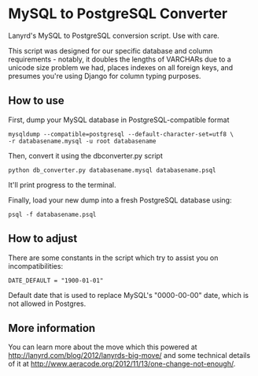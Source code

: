 MySQL to PostgreSQL Converter
=============================

Lanyrd's MySQL to PostgreSQL conversion script. Use with care.

This script was designed for our specific database and column requirements -
notably, it doubles the lengths of VARCHARs due to a unicode size problem we
had, places indexes on all foreign keys, and presumes you're using Django
for column typing purposes.

How to use
----------

First, dump your MySQL database in PostgreSQL-compatible format

    mysqldump --compatible=postgresql --default-character-set=utf8 \
    -r databasename.mysql -u root databasename

Then, convert it using the dbconverter.py script

`python db_converter.py databasename.mysql databasename.psql`

It'll print progress to the terminal.

Finally, load your new dump into a fresh PostgreSQL database using: 

`psql -f databasename.psql`

How to adjust
-------------
There are some constants in the script which try to assist you on incompatibilities:

    DATE_DEFAULT = "1900-01-01"

Default date that is used to replace MySQL's "0000-00-00" date, which is not allowed in Postgres.

More information
----------------

You can learn more about the move which this powered at http://lanyrd.com/blog/2012/lanyrds-big-move/ and some technical details of it at http://www.aeracode.org/2012/11/13/one-change-not-enough/.
